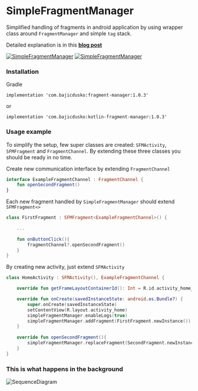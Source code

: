 # SimpleFragmentManager 

Simplified handling of fragments in android application by using wrapper class around `FragmentManager` and simple `tag` stack.

Detailed explanation is in this __[blog post](http://bajicdusko.com/2017/simplified-fragment-management/)__


[![SimpleFragmentManager](https://img.shields.io/badge/JavaBuild-1.0.3-green.svg)](https://bintray.com/bajicdusko/maven/fragment-manager/1.0.3/link1)
[![SimpleFragmentManager](https://img.shields.io/badge/KotlinBuild-1.0.3-green.svg)](https://bintray.com/bajicdusko/maven/kotlin-fragment-manager/1.0.3/link1)

### Installation

Gradle
```
implementation 'com.bajicdusko:fragment-manager:1.0.3'
```
or
```
implementation 'com.bajicdusko:kotlin-fragment-manager:1.0.3'
```

### Usage example

To simplify the setup, few super classes are created: `SFMActivity`, `SFMFragment` and `FragmentChannel`. 
By extending these three classes you should be ready in no time.

Create new communication interface by extending `FragmentChannel`
```kotlin
interface ExampleFragmentChannel : FragmentChannel {
    fun openSecondFragment()
}
```

Each new fragment handled by `SimpleFragmentManager` should extend `SFMFragment<>`
```kotlin
class FirstFragment : SFMFragment<ExampleFragmentChannel>() { 

    ...
    
    fun onButtonClick(){
        fragmentChannel?.openSecondFragment()
    }
}
```

By creating new activity, just extend `SFMActivity`
```kotlin
class HomeActivity : SFMActivity(), ExampleFragmentChannel {

    override fun getFrameLayoutContainerId(): Int = R.id.activity_home_fragment_container

    override fun onCreate(savedInstanceState: android.os.Bundle?) {
        super.onCreate(savedInstanceState)
        setContentView(R.layout.activity_home)
        simpleFragmentManager.enableLogs(true)
        simpleFragmentManager.addFragment(FirstFragment.newInstance())
    }
    
    override fun openSecondFragment(){
        simpleFragmentManager.replaceFragment(SecondFragment.newInstance())
    }
}
```

### This is what happens in the background

![SequenceDiagram](http://bajicdusko.com/images/posts/2017/2017-06-08-fragmentdiagram.svg)

